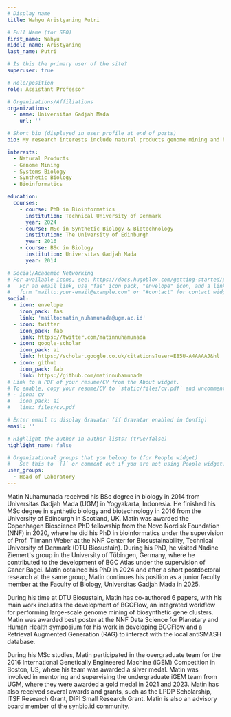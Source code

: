 ```yaml
---
# Display name
title: Wahyu Aristyaning Putri

# Full Name (for SEO)
first_name: Wahyu
middle_name: Aristyaning
last_name: Putri

# Is this the primary user of the site?
superuser: true

# Role/position
role: Assistant Professor

# Organizations/Affiliations
organizations:
  - name: Universitas Gadjah Mada
    url: ''

# Short bio (displayed in user profile at end of posts)
bio: My research interests include natural products genome mining and bioengineering.

interests:
  - Natural Products
  - Genome Mining
  - Systems Biology
  - Synthetic Biology
  - Bioinformatics

education:
  courses:
    - course: PhD in Bioinformatics
      institution: Technical University of Denmark
      year: 2024
    - course: MSc in Synthetic Biology & Biotechnology
      institution: The University of Edinburgh
      year: 2016
    - course: BSc in Biology
      institution: Universitas Gadjah Mada
      year: 2014

# Social/Academic Networking
# For available icons, see: https://docs.hugoblox.com/getting-started/page-builder/#icons
#   For an email link, use "fas" icon pack, "envelope" icon, and a link in the
#   form "mailto:your-email@example.com" or "#contact" for contact widget.
social:
  - icon: envelope
    icon_pack: fas
    link: 'mailto:matin_nuhamunada@ugm.ac.id'
  - icon: twitter
    icon_pack: fab
    link: https://twitter.com/matinnuhamunada
  - icon: google-scholar
    icon_pack: ai
    link: https://scholar.google.co.uk/citations?user=E85U-A4AAAAJ&hl
  - icon: github
    icon_pack: fab
    link: https://github.com/matinnuhamunada
# Link to a PDF of your resume/CV from the About widget.
# To enable, copy your resume/CV to `static/files/cv.pdf` and uncomment the lines below.
# - icon: cv
#   icon_pack: ai
#   link: files/cv.pdf

# Enter email to display Gravatar (if Gravatar enabled in Config)
email: ''

# Highlight the author in author lists? (true/false)
highlight_name: false

# Organizational groups that you belong to (for People widget)
#   Set this to `[]` or comment out if you are not using People widget.
user_groups:
  - Head of Laboratory
---
```


Matin Nuhamunada received his BSc degree in biology in 2014 from Universitas Gadjah Mada (UGM) in Yogyakarta, Indonesia. He finished his MSc degree in synthetic biology and biotechnology in 2016 from the University of Edinburgh in Scotland, UK. Matin was awarded the Copenhagen Bioscience PhD fellowship from the Novo Nordisk Foundation (NNF) in 2020, where he did his PhD in bioinformatics under the supervision of Prof. Tilmann Weber at the NNF Center for Biosustainability, Technical University of Denmark (DTU Biosustain). During his PhD, he visited Nadine Ziemert's group in the University of Tübingen, Germany, where he contributed to the development of BGC Atlas under the supervision of Caner Bagci. Matin obtained his PhD in 2024 and after a short postdoctoral research at the same group, Matin continues his position as a junior faculty member at the Faculty of Biology, Universitas Gadjah Mada in 2025.

During his time at DTU Biosustain, Matin has co-authored 6 papers, with his main work includes the development of BGCFlow, an integrated workflow for performing large-scale genome mining of biosynthetic gene clusters. Matin was awarded best poster at the NNF Data Science for Planetary and Human Health symposium for his work in developing BGCFlow and a Retrieval Augmented Generation (RAG) to interact with the local antiSMASH database.

During his MSc studies, Matin participated in the overgraduate team for the 2016 International Genetically Engineered Machine (iGEM) Competition in Boston, US, where his team was awarded a silver medal. Matin was involved in mentoring and supervising the undergraduate iGEM team from UGM, where they were awarded a gold medal in 2021 and 2023. Matin has also received several awards and grants, such as the LPDP Scholarship, ITSF Research Grant, DIPI Small Research Grant. Matin is also an advisory board member of the synbio.id community.
